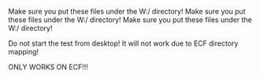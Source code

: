 Make sure you put these files under the W:/ directory!
Make sure you put these files under the W:/ directory!
Make sure you put these files under the W:/ directory!

Do not start the test from desktop! It will not work due to ECF directory mapping!

ONLY WORKS ON ECF!!!
